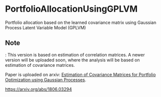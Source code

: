 # PortfolioAllocationUsingGPLVM
Portfolio allocation based on the learned covariance matrix using Gaussian Process Latent Variable Model (GPLVM)

<h2>Note</h2>: This version is based on estimation of correlation matrices. A newer version will be uploaded soon, where the analysis will be based on estimation of covariance matrices.

<p>Paper is uploaded on arxiv: <a href="https://arxiv.org/abs/1806.03294">Estimation of Covariance Matrices for Portfolio Optimization using Gaussian Processes</a>.</p>
<p><a href="https://arxiv.org/abs/1806.03294">https://arxiv.org/abs/1806.03294</a</p>
